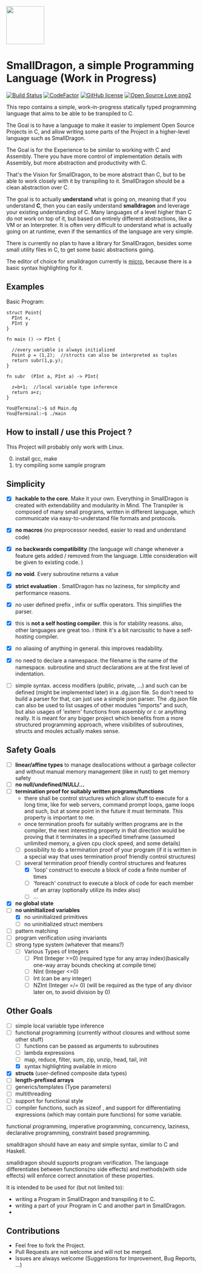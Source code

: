 <img src="https://raw.githubusercontent.com/pointbazaar/smalldragon/master/dragon-lexer/img/dragon-logo.svg" width="100" height="100"/>

# SmallDragon, a simple Programming Language (Work in Progress) 
[![Build Status](https://travis-ci.org/pointbazaar/dragon.svg?branch=master)](https://travis-ci.org/pointbazaar/dragon)
[![CodeFactor](https://www.codefactor.io/repository/github/pointbazaar/smalldragon/badge)](https://www.codefactor.io/repository/github/pointbazaar/dragon)
[![GitHub license](https://img.shields.io/github/license/pointbazaar/dragon.svg)](https://github.com/pointbazaar/dragon/blob/master/LICENSE)
[![Open Source Love png2](https://badges.frapsoft.com/os/v2/open-source.png?v=103)](https://github.com/ellerbrock/open-source-badges/)
 
This repo contains a simple, work-in-progress statically typed programming language that aims to be able to be transpiled to C.

The Goal is to have a language to make it easier to implement Open Source Projects in C, 
and allow writing some parts of the Project in a higher-level language such as SmallDragon.

The Goal is for the Experience to be similar to working with C and Assembly. 
There you have more control of implementation details with Assembly, but more abstraction and productivity with C.

That's the Vision for SmallDragon, to be more abstract than C, but to be able to work closely with it by transpiling to it. 
SmallDragon should be a clean abstraction over C.

The goal is to actually **understand** what is going on, meaning that if you understand **C**, then you can easily understand 
**smalldragon** and leverage your existing understanding of C. Many languages of a level higher than C do not work
on top of it, but based on entirely different abstractions, like a VM or an Interpreter. It is often very difficult to understand
what is actually going on at runtime, even if the semantics of the language are very simple. 



There is currently no plan to have a library for SmallDragon, besides some small utility files in C, to get some basic abstractions going.

The editor of choice for smalldragon currently is [micro](https://micro-editor.github.io/), because there is a basic syntax highlighting for it.

## Examples

Basic Program:

```dragon
struct Point{
  PInt x,
  PInt y
}

fn main () ~> PInt {

  //every variable is always initialized
  Point p = (1,2);  //structs can also be interpreted as tuples
  return subr(1,p.y);
}

fn subr  (PInt a, PInt a) -> PInt{

  z=b+1;  //local variable type inference
  return a+z;
}
```

```console
You@Terminal:~$ sd Main.dg
You@Terminal:~$ ./main
```

## How to install / use this Project ?

This Project will probably only work with Linux.

0. install gcc, make 
1. try compiling some sample program

## Simplicity

- [x] **hackable to the core**. Make it your own. Everything in SmallDragon is created with extendability and modularity in Mind. The Transpiler is composed of many small programs, written in different language, which communicate via easy-to-understand file formats and protocols. 
- [x] **no macros** (no preprocessor needed, easier to read and understand code)
- [x] **no backwards compatibility** (the language will change whenever a feature gets added / removed from the language. Little consideration will be given to existing code. )
- [x] **no void**. Every subroutine returns a value
- [x] **strict evaluation** . SmallDragon has no laziness, for simplicity and performance reasons.
- [x] no user defined prefix , infix or suffix operators. This simplifies the parser.
- [x] this is **not a self hosting compiler**. this is for stability reasons. also, other languages are great too. i think it's a bit narcissitic to have a self-hosting compiler.
- [x] no aliasing of anything in general. this improves readability. 
- [x] no need to declare a namespace. the filename is the name of the namespace. subroutine and struct declarations are at the first level of indentation.
- [ ] simple syntax. access modifiers (public, private, ...) and such can be defined (might be implemented later) in a .dg.json file. So don't need to build a parser for that, can just use a simple json parser. The .dg.json file can also be used to list usages of other modules "imports" and such, but also usages of 'extern' functions from assembly or c or anything really. It is meant for any bigger project which benefits from a more structured programming approach, where visibilites of subroutines, structs and moules actually makes sense.


## Safety Goals 

- [ ] **linear/affine types** to manage deallocations without a garbage collector and without manual memory management (like in rust) to get memory safety
- [ ] **no null/undefined/NULL/...**
- [ ] **termination proof for suitably written programs/functions**
  - there shall be control structures which allow stuff to execute for a long time, like for web servers, command prompt loops, game loops and such, but at some point in the future it must terminate. This property is important to me. 
  - once termination proofs for suitably written programs are in the compiler, the next interesting property in that direction would be proving that it terminates in a specified timeframe (assumed unlimited memory, a given cpu clock speed, and some details)
  - [ ] possibility to do a termination proof of your program (if it is written in a special way that uses termination proof friendly control structures)
  - [ ] several termination proof friendly control structures and features
    - [x] 'loop' construct to execute a block of code a finite number of times
    - [ ] 'foreach' construct to execute a block of code for each member of an array (optionally utilize its index also)
    - [ ] ...
- [x] **no global state**
- [ ] **no uninitialized variables**
  - [x] no uninitialized primitives
  - [ ] no uninitialized struct members
- [ ] pattern matching 
- [ ] program verification using invariants
- [ ] strong type system (whatever that means?)
  - [ ] Various Types of Integers
    - [ ] PInt (Integer >=0) (required type for any array index)(basically one-way array bounds checking at compile time)
    - [ ] NInt (Integer <=0)
    - [ ] Int (can be any integer)
    - [ ] NZInt (Integer =/= 0) (will be required as the type of any divisor later on, to avoid division by 0)

## Other Goals 

- [ ] simple local variable type inference 
- [ ] functional programming (currently without closures and without some other stuff)
  - [ ] functions can be passed as arguments to subroutines
  - [ ] lambda expressions
  - [ ] map, reduce, filter, sum, zip, unzip, head, tail, init
  - [x] syntax highlighting available in micro
- [x] **structs** (user-defined composite data types)
- [ ] **length-prefixed arrays**
- [ ] generics/templates (Type parameters)
- [ ] multithreading
- [ ] support for functional style
- [ ] compiler functions, such as sizeof , and support for differentiating expressions (which may contain pure functions) for some variable.   

functional programming, imperative programming,
concurrency, laziness, declarative programming, constraint based programming.

smalldragon should have an easy and simple syntax, similar to C and Haskell.

smalldragon should supports program verification.
The language differentiates between functions(no side effects) and 
methods(with side effects) will enforce correct annotation of these properties.

It is intended to be used for (but not limited to):

- writing a Program in SmallDragon and transpiling it to C.
- writing a part of your Program in C and another part in SmallDragon.
- 

## Contributions

- Feel free to fork the Project. 
- Pull Requests are not welcome and will not be merged. 
- Issues are always welcome (Suggestions for Improvement, Bug Reports, ...)

